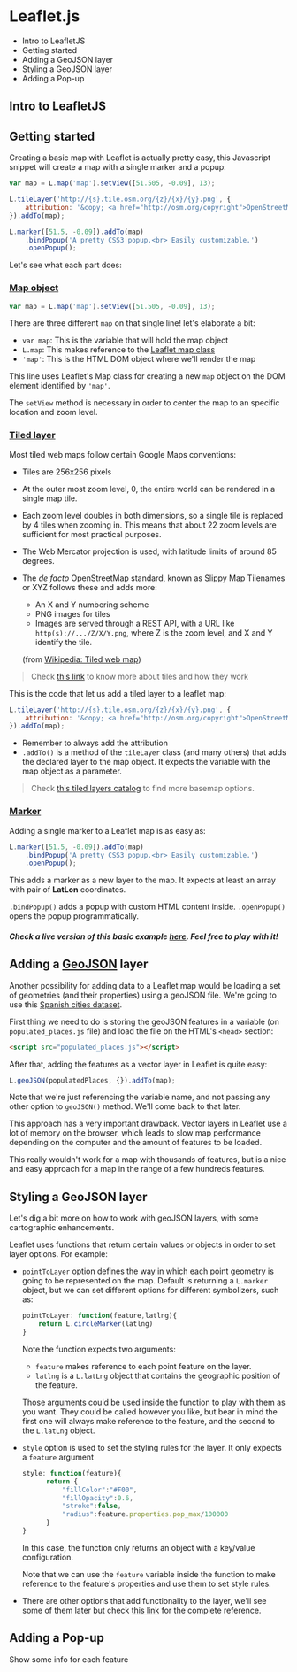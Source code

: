 # Leaflet.js

<!-- MarkdownTOC -->

- Intro to LeafletJS
- Getting started
- Adding a GeoJSON layer
- Styling a GeoJSON layer
- Adding a Pop-up

<!-- /MarkdownTOC -->

## Intro to LeafletJS

## Getting started

Creating a basic map with Leaflet is actually pretty easy, this Javascript snippet will create a map with a single marker and a popup:

```javascript
var map = L.map('map').setView([51.505, -0.09], 13);

L.tileLayer('http://{s}.tile.osm.org/{z}/{x}/{y}.png', {
    attribution: '&copy; <a href="http://osm.org/copyright">OpenStreetMap</a> contributors'
}).addTo(map);

L.marker([51.5, -0.09]).addTo(map)
    .bindPopup('A pretty CSS3 popup.<br> Easily customizable.')
    .openPopup();
```

Let's see what each part does:

### [Map object](http://leafletjs.com/reference-1.0.3.html#map)

```javascript
var map = L.map('map').setView([51.505, -0.09], 13);
```

There are three different `map` on that single line! let's elaborate a bit: 

* `var map`: This is the variable that will hold the map object
* `L.map`: This makes reference to the [Leaflet map class](http://leafletjs.com/reference-1.0.3.html#map)
* `'map'`: This is the HTML DOM object where we'll render the map

This line uses Leaflet's Map class for creating a new `map` object on the DOM element identified by `'map'`. 

The `setView` method is necessary in order to center the map to an specific location and zoom level. 

### [Tiled layer](http://leafletjs.com/reference-1.0.3.html#tilelayer)

Most tiled web maps follow certain Google Maps conventions:

* Tiles are 256x256 pixels
* At the outer most zoom level, 0, the entire world can be rendered in a single map tile.
* Each zoom level doubles in both dimensions, so a single tile is replaced by 4 tiles when zooming in. This means that about 22 zoom levels are sufficient for most practical purposes.
* The Web Mercator projection is used, with latitude limits of around 85 degrees.
* The _de facto_ OpenStreetMap standard, known as Slippy Map Tilenames or XYZ follows these and adds more:
  * An X and Y numbering scheme
  * PNG images for tiles
  * Images are served through a REST API, with a URL like `http(s)://.../Z/X/Y.png`, where Z is the zoom level, and X and Y identify the tile.

  (from [Wikipedia: Tiled web map](https://en.wikipedia.org/wiki/Tiled_web_map))


> Check [this link](https://www.mapbox.com/help/how-web-maps-work/) to know more about tiles and how they work

This is the code that let us add a tiled layer to a leaflet map: 

```javascript
L.tileLayer('http://{s}.tile.osm.org/{z}/{x}/{y}.png', {
    attribution: '&copy; <a href="http://osm.org/copyright">OpenStreetMap</a> contributors'
}).addTo(map);
```

* Remember to always add the attribution
* `.addTo()` is a method of the `tileLayer` class (and many others) that adds the declared layer to the map object. It expects the variable with the map object as a parameter. 

> Check [this tiled layers catalog](http://leaflet-extras.github.io/leaflet-providers/preview/) to find more basemap options.

### [Marker](http://leafletjs.com/reference-1.0.3.html#marker)


Adding a single marker to a Leaflet map is as easy as: 

```javascript
L.marker([51.5, -0.09]).addTo(map)
    .bindPopup('A pretty CSS3 popup.<br> Easily customizable.')
    .openPopup();
```

This adds a marker as a new layer to the map. It expects at least an array with pair of **LatLon** coordinates. 

`.bindPopup()` adds a popup with custom HTML content inside. `.openPopup()` opens the popup programmatically. 

##### Check a live version of this basic example [here](http://plnkr.co/edit/cDszbYcgUZexjCPzoSmT?p=preview). Feel free to play with it!

## Adding a [GeoJSON](http://leafletjs.com/reference-1.0.3.html#geojson) layer

Another possibility for adding data to a Leaflet map would be loading a set of geometries (and their properties) using a geoJSON file. 
We're going to use this [Spanish cities dataset](../src/populated_places.js). 

First thing we need to do is storing the geoJSON features in a variable (on `populated_places.js` file) and load the file on the HTML's `<head>` section:

```html
<script src="populated_places.js"></script>
```

After that, adding the features as a vector layer in Leaflet is quite easy: 

```javascript
L.geoJSON(populatedPlaces, {}).addTo(map);  
```

Note that we're just referencing the variable name, and not passing any other option to `geoJSON()` method. We'll come back to that later. 

This approach has a very important drawback. Vector layers in Leaflet use a lot of memory on the browser, which leads to slow map performance depending on the computer and the amount of features to be loaded. 

This really wouldn't work for a map with thousands of features, but is a nice and easy approach for a map in the range of a few hundreds features. 



## Styling a GeoJSON layer

Let's dig a bit more on how to work with geoJSON layers, with some cartographic enhancements. 

Leaflet uses functions that return certain values or objects in order to set layer options. For example:

* `pointToLayer` option defines the way in which each point geometry is going to be represented on the map. Default is returning a `L.marker` object, but we can set different options for different symbolizers, such as: 

  ```javascript
  pointToLayer: function(feature,latlng){
      return L.circleMarker(latlng)
  }
  ```

  Note the function expects two arguments: 

  * `feature` makes reference to each point feature on the layer.
  * `latlng` is a `L.latLng` object that contains the geographic position of the feature. 

  Those arguments could be used inside the function to play with them as you want. They could be called however you like, but bear in mind the first one will always make reference to the feature, and the second to the `L.latLng` object. 

* `style` option is used to set the styling rules for the layer. It only expects a `feature` argument

  ```javascript
  style: function(feature){
        return {
            "fillColor":"#F00",
            "fillOpacity":0.6,
            "stroke":false,
            "radius":feature.properties.pop_max/100000
        }
  }
  ```

  In this case, the function only returns an object with a key/value configuration. 

  Note that we can use the `feature` variable inside the function to make reference to the feature's properties and use them to set style rules. 

* There are other options that add functionality to the layer, we'll see some of them later but check [this link](http://leafletjs.com/reference-1.0.3.html#geojson) for the complete reference.  

## Adding a Pop-up
Show some info for each feature